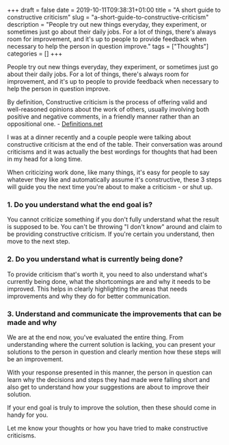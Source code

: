 +++
draft = false
date = 2019-10-11T09:38:31+01:00
title = "A short guide to constructive criticism"
slug = "a-short-guide-to-constructive-criticism"
description = "People try out new things everyday, they experiment, or sometimes just go about their daily jobs. For a lot of things, there's always room for improvement, and it's up to people to provide feedback when necessary to help the person in question improve."
tags = ["Thoughts"]
categories = []
+++


People try out new things everyday, they experiment, or sometimes just go about their daily jobs. For a lot of things, there's always room for improvement, and it's up to people to provide feedback when necessary to help the person in question improve.

By definition, Constructive criticism is the process of offering valid and well-reasoned opinions about the work of others, usually involving both positive and negative comments, in a friendly manner rather than an oppositional one. - [Definitions.net](https://www.definitions.net/definition/CONSTRUCTIVE+CRITICISM)

I was at a dinner recently and a couple people were talking about constructive criticism at the end of the table. Their conversation was around criticisms and it was actually the best wordings for thoughts that had been in my head for a long time.

When criticizing work done, like many things, it's easy for people to say whatever they like and automatically assume it's constructive, these 3 steps will guide you the next time you're about to make a criticism - or shut up.

### 1. Do you understand what the end goal is?
You cannot criticize something if you don't fully understand what the result is supposed to be. You can't be throwing "I don't know" around and claim to be providing constructive criticism. If you're certain you understand, then move to the next step.

### 2. Do you understand what is currently being done?
To provide criticism that's worth it, you need to also understand what's currently being done, what the shortcomings are and why it needs to be improved. This helps in clearly highlighting the areas that needs improvements and why they do for better communication.

### 3. Understand and communicate the improvements that can be made and why
We are at the end now, you've evaluated the entire thing. From understanding where the current solution is lacking, you can present your solutions to the person in question and clearly mention how these steps will be an improvement.

With your response presented in this manner, the person in question can learn why the decisions and steps they had made were falling short and also get to understand how your suggestions are about to improve their solution.

If your end goal is truly to improve the solution, then these should come in handy for you.

Let me know your thoughts or how you have tried to make constructive criticisms.